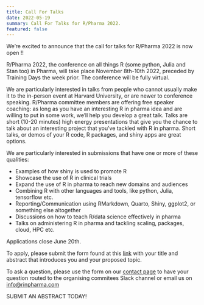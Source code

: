 ```yaml
---
title: Call For Talks 
date: 2022-05-19
summary: Call For Talks for R/Pharma 2022.
featured: false
---
```


We’re excited to announce that the call for talks for R/Pharma 2022 is now open !!

R/Pharma 2022, the conference on all things R (some python, Julia and Stan too) in Pharma, will take place November 8th-10th 2022, preceded by Training Days the week prior.  The conference will be fully virtual.

We are particularly interested in talks from people who cannot usually make it to the in-person event at Harvard University, or are newer to conference speaking.  R/Pharma committee members are offering free speaker coaching: as long as you have an interesting R in pharma idea and are willing to put in some work, we’ll help you develop a great talk.  Talks are short (10-20 minutes) high energy presentations that give you the chance to talk about an interesting project that you’ve tackled with R in pharma. Short talks, or demos of your R code, R packages, and shiny apps are great options. 

We are particularly interested in submissions that have one or more of these qualities:

-  Examples of how shiny is used to promote R
-  Showcase the use of R in clinical trials
-  Expand the use of R in pharma to reach new domains and audiences
-  Combining R with other languages and tools, like python, Julia, tensorflow etc.
-  Reporting/Communication using RMarkdown, Quarto, Shiny, ggplot2, or something else altogether
-  Discussions on how to teach R/data science effectively in pharma
-  Talks on administering R in pharma and tackling scaling, packages, cloud, HPC etc.

Applications close June 20th.

To apply, please submit the form found at this [link](https://rinpharma.com/html/call4papers/)  with your title and abstract that introduces you and your proposed topic. 

To ask a question, please use the form on our [contact page](https://rinpharma.com/contact/) to have your question routed to the organising commitees Slack channel or email us on info@rinpharma.com

SUBMIT AN ABSTRACT TODAY!
